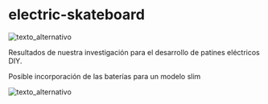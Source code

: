# electric-skateboard

![texto_alternativo](http://sportspagereplay.com/wp-content/uploads/2015/11/electric-skateboard.jpg)

Resultados de nuestra investigación para el desarrollo de patines eléctricos DIY.

Posible incorporación de las baterías para un modelo slim

![texto_alternativo](https://drive.google.com/open?id=0B9oXVgieMSK4V2tEeGNNcmpaS00)
